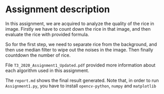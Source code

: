 # Assignment description

In this assignment, we are acquired to analyze the quality of the rice in image. Firstly we have to count down the rice in that image, and then evaluate the rice with provided formula.

So for the first step, we need to separate rice from the background, and then  use median filter to wipe out the noises in the image. Then finally countdown the number of rice.

File `T3_2020_Assignment1_Updated.pdf` provided more information about each algorithm used in this assignment.

The `report.md` shows the final result generated. Note that, in order to run `Assignment1.py`, you have to install `opencv-python`, `numpy` and  `matplotlib`

